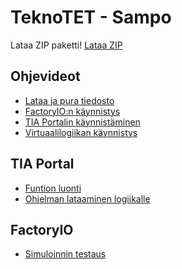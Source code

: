 # TeknoTET - Sampo
Lataa ZIP paketti! [Lataa ZIP](https://lut-my.sharepoint.com/:u:/g/personal/jouni_kononen_lab_fi/EV0EGPYBjyNMh23zwNO6URgBQZYbziGNNU_hRtFSao394g?e=x94fYq)

## Ohjevideot
- [Lataa ja pura tiedosto](https://youtu.be/jaPgE9KdsKQ)
- [FactoryIO:n käynnistys](https://youtu.be/gysPj3Z_5do)
- [TIA Portalin käynnistäminen](https://youtu.be/0avcMTRXQJI)
- [Virtuaalilogiikan käynnistys]()
## TIA Portal
- [Funtion luonti](https://youtu.be/alfzpgWR6YU)
- [Ohjelman lataaminen logiikalle](https://youtu.be/0sieKOTqfxc)
## FactoryIO
- [Simuloinnin testaus](https://youtu.be/YuvNE387X3U)


